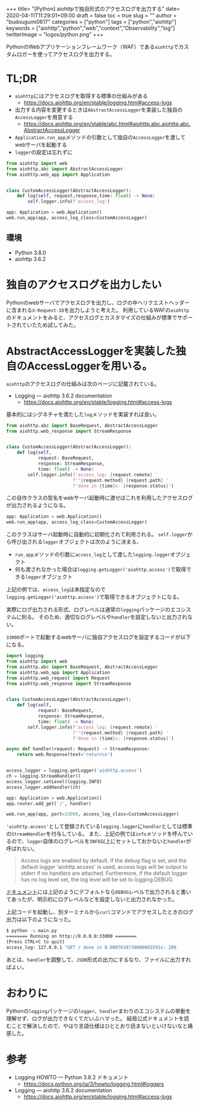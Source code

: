+++
title= "[Python] aiohttpで独自形式のアクセスログを出力する"
date= 2020-04-11T11:29:01+09:00
draft = false
toc = true
slug = ""
author = "budougumi0617"
categories = ["python"]
tags = ["python","aiohttp"]
keywords = ["aiohttp","python","web","context","Observability","log"]
twitterImage = "logos/python.png"
+++

PythonのWebアプリケーションフレームワーク（WAF）である`aiohttp`でカスタムロガーを使ってアクセスログを出力する。

<!--more-->

# TL;DR
- `aiohttp`にはアクセスログを取得する標準の仕組みがある
    - https://docs.aiohttp.org/en/stable/logging.html#access-logs
- 出力する内容を変更するときは`AbstractAccessLogger`を実装した独自の`AccessLogger`を用意する
    - https://docs.aiohttp.org/en/stable/abc.html#aiohttp.abc.aiohttp.abc.AbstractAccessLogger
- `Application.run_app`メソッドの引数として独自の`AccessLogger`を渡してwebサーバを起動する
- `logger`の設定は忘れずに

```python
from aiohttp import web
from aiohttp.abc import AbstractAccessLogger
from aiohttp.web_app import Application


class CustomAccessLogger(AbstractAccessLogger):
    def log(self, request,response,time: float) -> None:
        self.logger.info(f'access_log')

app: Application = web.Application()
web.run_app(app, access_log_class=CustomAccessLogger)
```

## 環境
- Python 3.8.0
- aiohttp 3.6.2

# 独自のアクセスログを出力したい
Pythonのwebサーバでアクセスログを出力し、ログの中へリクエストヘッダーに含まれる`X-Request-ID`を出力しようと考えた。
利用しているWAFの`aiohttp`のドキュメントをみると、アクセスログとカスタマイズの仕組みが標準でサポートされていたため試してみた。

# AbstractAccessLoggerを実装した独自のAccessLoggerを用いる。
`aiohttp`のアクセスログの仕組みは次のページに記載されている。

- Logging — aiohttp 3.6.2 documentation
    - https://docs.aiohttp.org/en/stable/logging.html#access-logs

基本的にはシグネチャを満たした`log`メソッドを実装すれば良い。

```python
from aiohttp.abc import BaseRequest, AbstractAccessLogger
from aiohttp.web_response import StreamResponse


class CustomAccessLogger(AbstractAccessLogger):
    def log(self,
            request: BaseRequest,
            response: StreamResponse,
            time: float) -> None:
        self.logger.info(f'access_log: {request.remote} '
                         f'"{request.method} {request.path} '
                         f'done in {time}s: {response.status}')
```

この自作クラスの型名をwebサーバ起動時に渡せばこれを利用したアクセスログが出力されるようになる。

```python
app: Application = web.Application()
web.run_app(app, access_log_class=CustomAccessLogger)
```

このクラスはサーバ起動時に自動的に初期化されて利用される。
`self.logger`から呼び出される`logger`オブジェクトは次のように決まる、

- `run_app`メソッドの引数に`access_log`として渡した`logging.logger`オブジェクト
- 何も渡されなかった場合は`logging.getLogger('aiohttp.access')`で取得できる`logger`オブジェクト

上記の例では、`access_log`は未指定なので`logging.getLogger('aiohttp.access')`で取得できるオブジェクトになる。

実際にログ出力される形式、ログレベルは通常の`logging`パッケージのエコシステムに則る。
そのため、適切なログレベルや`handler`を設定しないと出力されない。

`33000`ポートで起動するwebサーバに独自アクセスログを設定するコードが以下になる。

```python
import logging
from aiohttp import web
from aiohttp.abc import BaseRequest, AbstractAccessLogger
from aiohttp.web_app import Application
from aiohttp.web_request import Request
from aiohttp.web_response import StreamResponse


class CustomAccessLogger(AbstractAccessLogger):
    def log(self,
            request: BaseRequest,
            response: StreamResponse,
            time: float) -> None:
        self.logger.info(f'access_log: {request.remote} '
                         f'"{request.method} {request.path} '
                         f'done in {time}s: {response.status}')

async def handler(request: Request) -> StreamResponse:
    return web.Response(text='return\n')


access_logger = logging.getLogger('aiohttp.access')
ch = logging.StreamHandler()
access_logger.setLevel(logging.INFO)
access_logger.addHandler(ch)

app: Application = web.Application()
app.router.add_get('/', handler)

web.run_app(app, port=33000, access_log_class=CustomAccessLogger)
```
`'aiohttp.access'`として登録されている`logging.logger`に`handler`としては標準の`StreamHandler`を付与している。
また、上記の例では`info`メソッドを呼んでいるので、`logger`自体のログレベルを`INFO`以上にセットしておかないと`handler`が呼ばれない。

> Access logs are enabled by default. If the debug flag is set, and the default logger 'aiohttp.access' is used, access logs will be output to stderr if no handlers are attached. Furthermore, if the default logger has no log level set, the log level will be set to logging.DEBUG.

[ドキュメント][access_log]には上記のようにデフォルトなら`DEBUG`レベルで出力されると書いてあったが、明示的にログレベルなどを設定しないと出力されなかった。

[access_log]: https://docs.aiohttp.org/en/stable/logging.html#access-logs

上記コードを起動し、別ターミナルから`curl`コマンドでアクセスしたときのログ出力は以下のようになった。

```bash
$ python -u main.py
======== Running on http://0.0.0.0:33000 ========
(Press CTRL+C to quit)
access_log: 127.0.0.1 "GET / done in 0.0007638730000003591s: 200
```

あとは、`handler`を調整して、`JSON`形式の出力にするなり、ファイルに出力すればよい。

# おわりに
Pythonの`logging`パッケージの`logger`、`handler`まわりのエコシステムの挙動を理解せず、ログが出力できなくてだいぶハマった。
結局公式ドキュメントを読むことで解決したので、やはり言語仕様はひととおり読まないといけないなと痛感した。

# 参考
- Logging HOWTO — Python 3.8.2 ドキュメント
    - https://docs.python.org/ja/3/howto/logging.html#loggers
- Logging — aiohttp 3.6.2 documentation
    - https://docs.aiohttp.org/en/stable/logging.html#access-logs
